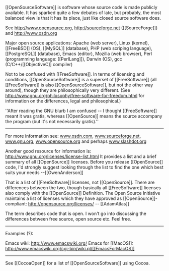 

[[OpenSourceSoftware]] is software whose source code is made publicly available. It has sparked quite a few debates of late, but probably, the most balanced view is that it has its place, just like closed source software does.

See http://www.opensource.org, http://sourceforge.net ([[SourceForge]]) and http://www.osdn.org

Major open source applications: Apache (web server), Linux (kernel), [[FreeBSD]] (OS), [[MySQL]] (database), PHP (web scriping language), [[PostgreSQL]] (database), Emacs (editor), Mozilla (web browser), Perl (programming language: [[PerlLang]]), Darwin (OS), gcc (C/C++/[[ObjectiveC]] compiler)

Not to be confused with [[FreeSoftware]]. In terms of licensing and conditions, [[OpenSourceSoftware]] is a superset of [[FreeSoftware]] (all [[FreeSoftware]] is also [[OpenSourceSoftware]], but not the other way around), though they are philosophically very different. (See http://www.gnu.org/philosophy/free-software-for-freedom.html for information on the differences, legal and philosophical.)

''After reading the GNU blurb I am confused -- I thought [[FreeSoftware]] meant it was gratis, whereas [[OpenSource]] means the source accompany the program (but it's not necessarily gratis).''

----

For more information see: www.osdn.com, www.sourceforge.net, www.gnu.org, www.opensource.org and perhaps www.slashdot.org

Another good resource for information is: http://www.gnu.org/licenses/license-list.html
It provides a list and a brief summary of all [[OpenSource]] licenses.  Before you release [[OpenSource]] code, I'd strongly suggest looking through the list to find the one which best suits your needs --[[OwenAnderson]]

That is a list of [[FreeSoftware]] licenses, not [[OpenSource]]. There are differences between the two, though basically all [[FreeSoftware]] licenses also comply with the [[OpenSource]] Definition.  The Open Source Initiative maintains a list of licenses which they have approved as [[OpenSource]]-compliant: http://opensource.org/licenses/ -- [[AdamAtlas]]

The term describes code that is open. I won't go into discussing the differences between free source, open source etc. Feel free.

----
 
Examples (?):

Emacs wiki:  http://www.emacswiki.org/
Emacs for [[MacOS]]: http://www.emacswiki.org/cgi-bin/wiki.pl/[[EmacsForMacOS]]

----

See [[CocoaOpen]] for a list of [[OpenSourceSoftware]] using Cocoa.